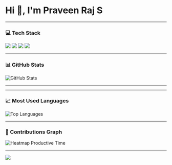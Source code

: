 <h1 align="left">Hi 👋, I'm Praveen Raj S</h1>

---

### 💻 Tech Stack

<p align="left">
  <img src="https://img.shields.io/badge/c-purple?style=flat&logo=c&logoColor=white" />
  <img src="https://img.shields.io/badge/python-green?style=flat&logo=python&logoColor=white" />
  <img src="https://img.shields.io/badge/SQL-4479A1?style=flat&logo=sql&logoColor=white" />
  <img src="https://img.shields.io/badge/java-orange?style=flat&logo=java&logoColor=white" />
</p>

---

### 📊 GitHub Stats

<p align="left">
  <img src="https://github-readme-stats.vercel.app/api?username=Praveenraj2206&show_icons=true&theme=radical" alt="GitHub Stats" />
</p>

---
---

### 📈 Most Used Languages

<p align="left">
  <img src="https://github-readme-stats.vercel.app/api/top-langs/?username=Praveenraj2206&layout=compact&theme=radical" alt="Top Languages" />
</p>

---

### 🌱 Contributions Graph

<p align="left">
  <img src="https://github-profile-summary-cards.vercel.app/api/cards/productive-time?username=Praveenraj2206&theme=radical" alt="Heatmap Productive Time" />
</p>

---

![](https://leetcard.jacoblin.cool/__praveen_?ext=heatmap)
